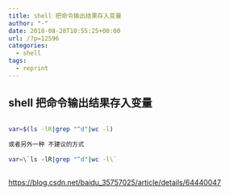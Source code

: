 ```yaml
---
title: shell 把命令输出结果存入变量
author: "-"
date: 2018-08-28T10:55:25+00:00
url: /?p=12596
categories:
  - shell
tags:
  - reprint
---
```

## shell 把命令输出结果存入变量
```bash
  
var=$(ls -lR|grep "^d"|wc -l)
  
或者另外一种 不建议的方式
  
var=\`ls -lR|grep "^d"|wc -l\`
  
```

https://blog.csdn.net/baidu_35757025/article/details/64440047